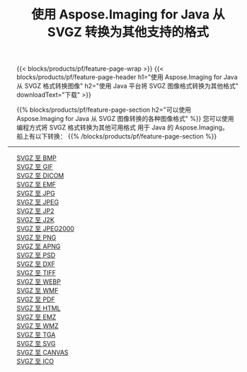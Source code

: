 ﻿---
title: 使用 Aspose.Imaging for Java 从 SVGZ 转换为其他支持的格式 
weight: 3920
url: /zh-hans/java/conversion/from/svgz 
lang: zh-hans
langdirlevel: 2
locales: zh-hans,ja,it,ru,de,es,fr,nl,id,lt,pl,pt,vi,tr,ko,zh-hant,ar,hi,th,sv,cs,uk,he
description: Aspose.Imaging 可以使用 Java 平台轻松地将 SVGZ 转换为其他格式
---

{{< blocks/products/pf/feature-page-wrap >}}
{{< blocks/products/pf/feature-page-header h1="使用 Aspose.Imaging for Java 从 SVGZ 格式转换图像" h2="使用 Java 平台将 SVGZ 图像格式转换为其他格式" downloadText="下载" >}}


{{% blocks/products/pf/feature-page-section  h2="可以使用 Aspose.Imaging for Java 从 SVGZ 图像转换的各种图像格式" %}}
您可以使用编程方式将 SVGZ 格式转换为其他可用格式
用于 Java 的 Aspose.Imaging。
<br/>
船上有以下转换：
{{% /blocks/products/pf/feature-page-section %}}
<div class="container-fluid productfamilypage bg-gray">
    <div class="convertypes bg-gray agp-content section">
        <div class="container">
		<hr style="margin-left:-20px;"/>
		<div class="row other-converters">
		    <div class='col-md-2 other-converter remove-lp remove-rp'><a href="/imaging/zh-hans/java/conversion/svgz-to-bmp" >SVGZ 至 BMP</a></div><div class='col-md-2 other-converter remove-lp remove-rp'><a href="/imaging/zh-hans/java/conversion/svgz-to-gif" >SVGZ 至 GIF</a></div><div class='col-md-2 other-converter remove-lp remove-rp'><a href="/imaging/zh-hans/java/conversion/svgz-to-dicom" >SVGZ 至 DICOM</a></div><div class='col-md-2 other-converter remove-lp remove-rp'><a href="/imaging/zh-hans/java/conversion/svgz-to-emf" >SVGZ 至 EMF</a></div><div class='col-md-2 other-converter remove-lp remove-rp'><a href="/imaging/zh-hans/java/conversion/svgz-to-jpg" >SVGZ 至 JPG</a></div><div class='col-md-2 other-converter remove-lp remove-rp'><a href="/imaging/zh-hans/java/conversion/svgz-to-jpeg" >SVGZ 至 JPEG</a></div><div class='col-md-2 other-converter remove-lp remove-rp'><a href="/imaging/zh-hans/java/conversion/svgz-to-jp2" >SVGZ 至 JP2</a></div><div class='col-md-2 other-converter remove-lp remove-rp'><a href="/imaging/zh-hans/java/conversion/svgz-to-j2k" >SVGZ 至 J2K</a></div><div class='col-md-2 other-converter remove-lp remove-rp'><a href="/imaging/zh-hans/java/conversion/svgz-to-jpeg2000" >SVGZ 至 JPEG2000</a></div><div class='col-md-2 other-converter remove-lp remove-rp'><a href="/imaging/zh-hans/java/conversion/svgz-to-png" >SVGZ 至 PNG</a></div><div class='col-md-2 other-converter remove-lp remove-rp'><a href="/imaging/zh-hans/java/conversion/svgz-to-apng" >SVGZ 至 APNG</a></div><div class='col-md-2 other-converter remove-lp remove-rp'><a href="/imaging/zh-hans/java/conversion/svgz-to-psd" >SVGZ 至 PSD</a></div><div class='col-md-2 other-converter remove-lp remove-rp'><a href="/imaging/zh-hans/java/conversion/svgz-to-dxf" >SVGZ 至 DXF</a></div><div class='col-md-2 other-converter remove-lp remove-rp'><a href="/imaging/zh-hans/java/conversion/svgz-to-tiff" >SVGZ 至 TIFF</a></div><div class='col-md-2 other-converter remove-lp remove-rp'><a href="/imaging/zh-hans/java/conversion/svgz-to-webp" >SVGZ 至 WEBP</a></div><div class='col-md-2 other-converter remove-lp remove-rp'><a href="/imaging/zh-hans/java/conversion/svgz-to-wmf" >SVGZ 至 WMF</a></div><div class='col-md-2 other-converter remove-lp remove-rp'><a href="/imaging/zh-hans/java/conversion/svgz-to-pdf" >SVGZ 至 PDF</a></div><div class='col-md-2 other-converter remove-lp remove-rp'><a href="/imaging/zh-hans/java/conversion/svgz-to-html" >SVGZ 至 HTML</a></div><div class='col-md-2 other-converter remove-lp remove-rp'><a href="/imaging/zh-hans/java/conversion/svgz-to-emz" >SVGZ 至 EMZ</a></div><div class='col-md-2 other-converter remove-lp remove-rp'><a href="/imaging/zh-hans/java/conversion/svgz-to-wmz" >SVGZ 至 WMZ</a></div><div class='col-md-2 other-converter remove-lp remove-rp'><a href="/imaging/zh-hans/java/conversion/svgz-to-tga" >SVGZ 至 TGA</a></div><div class='col-md-2 other-converter remove-lp remove-rp'><a href="/imaging/zh-hans/java/conversion/svgz-to-svg" >SVGZ 至 SVG</a></div><div class='col-md-2 other-converter remove-lp remove-rp'><a href="/imaging/zh-hans/java/conversion/svgz-to-canvas" >SVGZ 至 CANVAS</a></div><div class='col-md-2 other-converter remove-lp remove-rp'><a href="/imaging/zh-hans/java/conversion/svgz-to-ico" >SVGZ 至 ICO</a></div>
                </div>
        </div>
    </div>
</div>
<br/>

